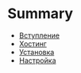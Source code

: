 # Summary

* [Вступление](README.md)
* [Хостинг](hosting.md)
* [Установка](ustanovka.md)
* [Настройка](nastroika.md)


